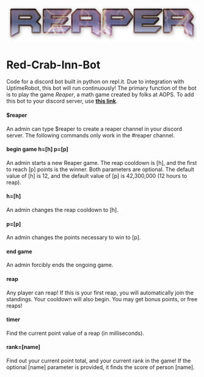 [<img alt="reaper logo" src="reaper.png">](https://discord.com/api/oauth2/authorize?client_id=791162942459478016&permissions=537390192&scope=bot)
# Red-Crab-Inn-Bot
Code for a discord bot built in python on repl.it. Due to integration with UptimeRobot, this bot will run continuously!
The primary function of the bot is to play the game *Reaper*, a math game created by folks at AOPS.
To add this bot to your discord server, use **[this link](https://discord.com/api/oauth2/authorize?client_id=791162942459478016&permissions=537390192&scope=bot)**.

#### $reaper
An admin can type $reaper to create a reaper channel in your discord server.
The following commands only work in the #reaper channel.

#### begin game h=[h] p=[p]
An admin starts a new Reaper game. The reap cooldown is [h], and the first to reach [p] points is the winner. Both parameters are optional. The default value of [h] is 12, and the default value of [p] is 42,300,000 (12 hours to reap).

#### h=[h]
An admin changes the reap cooldown to [h].

#### p=[p]
An admin changes the points necessary to win to [p].

#### end game
An admin forcibly ends the ongoing game.

#### reap
Any player can reap! If this is your first reap, you will automatically join the standings. Your cooldown will also begin.
You may get bonus points, or free reaps!

#### timer
Find the current point value of a reap (in milliseconds).

#### rank=[name]
Find out your current point total, and your current rank in the game! If the optional [name] parameter is provided, it finds the score of person [name].